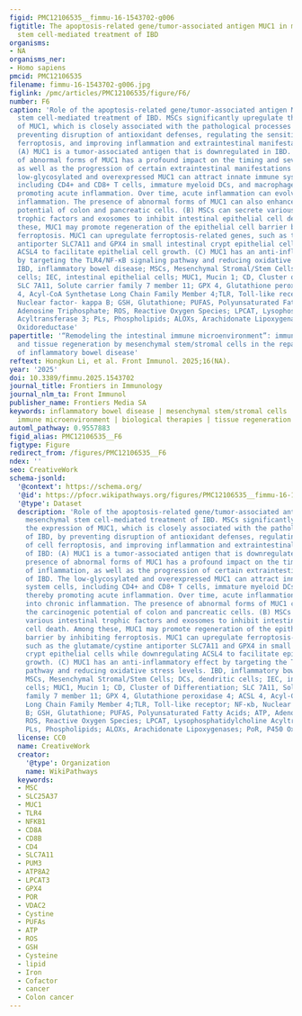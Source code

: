 ```yaml
---
figid: PMC12106535__fimmu-16-1543702-g006
figtitle: The apoptosis-related gene/tumor-associated antigen MUC1 in mesenchymal
  stem cell-mediated treatment of IBD
organisms:
- NA
organisms_ner:
- Homo sapiens
pmcid: PMC12106535
filename: fimmu-16-1543702-g006.jpg
figlink: /pmc/articles/PMC12106535/figure/F6/
number: F6
caption: 'Role of the apoptosis-related gene/tumor-associated antigen MUC1 in mesenchymal
  stem cell-mediated treatment of IBD. MSCs significantly upregulate the expression
  of MUC1, which is closely associated with the pathological processes of IBD, by
  preventing disruption of antioxidant defenses, regulating the sensitivity of cell
  ferroptosis, and improving inflammation and extraintestinal manifestations of IBD:
  (A) MUC1 is a tumor-associated antigen that is downregulated in IBD. The presence
  of abnormal forms of MUC1 has a profound impact on the timing and severity of inflammation,
  as well as the progression of certain extraintestinal manifestations of IBD. The
  low-glycosylated and overexpressed MUC1 can attract innate immune system cells,
  including CD4+ and CD8+ T cells, immature myeloid DCs, and macrophages, thereby
  promoting acute inflammation. Over time, acute inflammation can evolve into chronic
  inflammation. The presence of abnormal forms of MUC1 can also enhance the carcinogenic
  potential of colon and pancreatic cells. (B) MSCs can secrete various intestinal
  trophic factors and exosomes to inhibit intestinal epithelial cell death. Among
  these, MUC1 may promote regeneration of the epithelial cell barrier by inhibiting
  ferroptosis. MUC1 can upregulate ferroptosis-related genes, such as the glutamate/cystine
  antiporter SLC7A11 and GPX4 in small intestinal crypt epithelial cells while downregulating
  ACSL4 to facilitate epithelial cell growth. (C) MUC1 has an anti-inflammatory effect
  by targeting the TLR4/NF-κB signaling pathway and reducing oxidative stress levels.
  IBD, inflammatory bowel disease; MSCs, Mesenchymal Stromal/Stem Cells; DCs, dendritic
  cells; IEC, intestinal epithelial cells; MUC1, Mucin 1; CD, Cluster of Differentiation;
  SLC 7A11, Solute carrier family 7 member 11; GPX 4, Glutathione peroxidase 4; ACSL
  4, Acyl-CoA Synthetase Long Chain Family Member 4;TLR, Toll-like receptor; NF-κb,
  Nuclear factor- kappa B; GSH, Glutathione; PUFAS, Polyunsaturated Fatty Acids; ATP,
  Adenosine Triphosphate; ROS, Reactive Oxygen Species; LPCAT, Lysophosphatidylcholine
  Acyltransferase 3; PLs, Phospholipids; ALOXs, Arachidonate Lipoxygenases; PoR, P450
  Oxidoreductase'
papertitle: '“Remodeling the intestinal immune microenvironment”: immune regulation
  and tissue regeneration by mesenchymal stem/stromal cells in the repair microenvironment
  of inflammatory bowel disease'
reftext: Hongkun Li, et al. Front Immunol. 2025;16(NA).
year: '2025'
doi: 10.3389/fimmu.2025.1543702
journal_title: Frontiers in Immunology
journal_nlm_ta: Front Immunol
publisher_name: Frontiers Media SA
keywords: inflammatory bowel disease | mesenchymal stem/stromal cells | intestinal
  immune microenvironment | biological therapies | tissue regeneration
automl_pathway: 0.9557883
figid_alias: PMC12106535__F6
figtype: Figure
redirect_from: /figures/PMC12106535__F6
ndex: ''
seo: CreativeWork
schema-jsonld:
  '@context': https://schema.org/
  '@id': https://pfocr.wikipathways.org/figures/PMC12106535__fimmu-16-1543702-g006.html
  '@type': Dataset
  description: 'Role of the apoptosis-related gene/tumor-associated antigen MUC1 in
    mesenchymal stem cell-mediated treatment of IBD. MSCs significantly upregulate
    the expression of MUC1, which is closely associated with the pathological processes
    of IBD, by preventing disruption of antioxidant defenses, regulating the sensitivity
    of cell ferroptosis, and improving inflammation and extraintestinal manifestations
    of IBD: (A) MUC1 is a tumor-associated antigen that is downregulated in IBD. The
    presence of abnormal forms of MUC1 has a profound impact on the timing and severity
    of inflammation, as well as the progression of certain extraintestinal manifestations
    of IBD. The low-glycosylated and overexpressed MUC1 can attract innate immune
    system cells, including CD4+ and CD8+ T cells, immature myeloid DCs, and macrophages,
    thereby promoting acute inflammation. Over time, acute inflammation can evolve
    into chronic inflammation. The presence of abnormal forms of MUC1 can also enhance
    the carcinogenic potential of colon and pancreatic cells. (B) MSCs can secrete
    various intestinal trophic factors and exosomes to inhibit intestinal epithelial
    cell death. Among these, MUC1 may promote regeneration of the epithelial cell
    barrier by inhibiting ferroptosis. MUC1 can upregulate ferroptosis-related genes,
    such as the glutamate/cystine antiporter SLC7A11 and GPX4 in small intestinal
    crypt epithelial cells while downregulating ACSL4 to facilitate epithelial cell
    growth. (C) MUC1 has an anti-inflammatory effect by targeting the TLR4/NF-κB signaling
    pathway and reducing oxidative stress levels. IBD, inflammatory bowel disease;
    MSCs, Mesenchymal Stromal/Stem Cells; DCs, dendritic cells; IEC, intestinal epithelial
    cells; MUC1, Mucin 1; CD, Cluster of Differentiation; SLC 7A11, Solute carrier
    family 7 member 11; GPX 4, Glutathione peroxidase 4; ACSL 4, Acyl-CoA Synthetase
    Long Chain Family Member 4;TLR, Toll-like receptor; NF-κb, Nuclear factor- kappa
    B; GSH, Glutathione; PUFAS, Polyunsaturated Fatty Acids; ATP, Adenosine Triphosphate;
    ROS, Reactive Oxygen Species; LPCAT, Lysophosphatidylcholine Acyltransferase 3;
    PLs, Phospholipids; ALOXs, Arachidonate Lipoxygenases; PoR, P450 Oxidoreductase'
  license: CC0
  name: CreativeWork
  creator:
    '@type': Organization
    name: WikiPathways
  keywords:
  - MSC
  - SLC25A37
  - MUC1
  - TLR4
  - NFKB1
  - CD8A
  - CD8B
  - CD4
  - SLC7A11
  - PUM3
  - ATP8A2
  - LPCAT3
  - GPX4
  - POR
  - VDAC2
  - Cystine
  - PUFAs
  - ATP
  - ROS
  - GSH
  - Cysteine
  - lipid
  - Iron
  - Cofactor
  - cancer
  - Colon cancer
---
```

